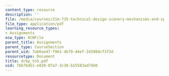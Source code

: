 ```yaml
---
content_type: resource
description: ''
file: /media/courses/21m-735-technical-design-scenery-mechanisms-and-special-effects-spring-2004/7bb7bdb1e82807a73c38b15583ad74b0_drkp_tn5.pdf
file_type: application/pdf
learning_resource_types:
- Assignments
ocw_type: OCWFile
parent_title: Assignments
parent_type: CourseSection
parent_uid: 7ab6ae47-f961-4b79-44ef-243984cf3f3d
resourcetype: Document
title: drkp_tn5.pdf
uid: 7bb7bdb1-e828-07a7-3c38-b15583ad74b0
---
```

